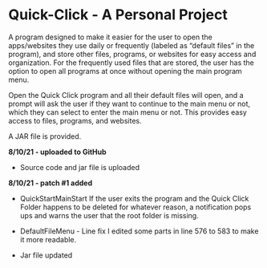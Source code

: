 # Quick-Click - A Personal Project
A program designed to make it easier for the user to open the apps/websites they use daily 
or frequently (labeled as “default files” in the program), and store other files, programs, 
or websites for easy access and organization. For the frequently used files that are stored, 
the user has the option to open all programs at once without opening the main program menu. 

Open the Quick Click program and all their default files will open, and a prompt will ask the 
user if they want to continue to the main menu or not, which they can select to enter the 
main menu or not. This provides easy access to files, programs, and websites.

A JAR file is provided.


**8/10/21 - uploaded to GitHub**
- Source code and jar file is uploaded

**8/10/21 - patch #1 added**
- QuickStartMainStart
  If the user exits the program and the Quick Click Folder happens to be deleted for whatever reason, a notification pops ups and warns the user that the     root folder is missing.
  
- DefaultFileMenu - Line fix
  I edited some parts in line 576 to 583 to make it more readable.
  
- Jar file updated

